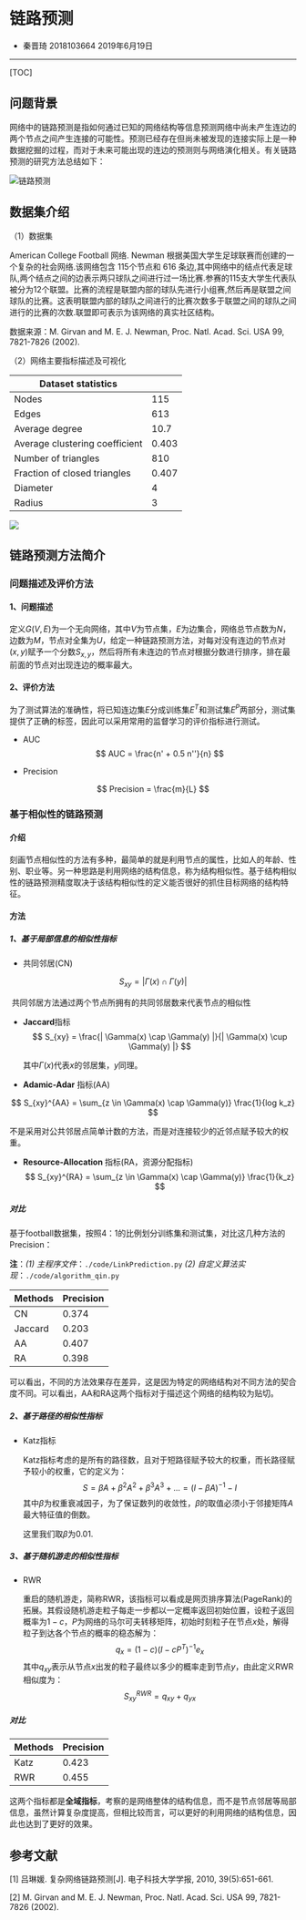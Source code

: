 # 链路预测

- 秦晋琦     2018103664     2019年6月19日

---

[TOC]

## 问题背景

网络中的链路预测是指如何通过已知的网络结构等信息预测网络中尚未产生连边的两个节点之间产生连接的可能性。预测已经存在但尚未被发现的连接实际上是一种数据挖掘的过程，而对于未来可能出现的连边的预测则与网络演化相关。有关链路预测的研究方法总结如下：

![链路预测](C:\qin\Projects\dsjb_network\链路预测.png)

## 数据集介绍

（1）数据集

American College Football 网络. Newman 根据美国大学生足球联赛而创建的一个复杂的社会网络.该网络包含 115个节点和 616 条边,其中网络中的结点代表足球队,两个结点之间的边表示两只球队之间进行过一场比赛.参赛的115支大学生代表队被分为12个联盟。比赛的流程是联盟内部的球队先进行小组赛,然后再是联盟之间球队的比赛。这表明联盟内部的球队之间进行的比赛次数多于联盟之间的球队之间进行的比赛的次数.联盟即可表示为该网络的真实社区结构。

数据来源：M. Girvan and M. E. J. Newman, Proc. Natl. Acad. Sci. USA 99, 7821-7826 (2002).

（2）网络主要指标描述及可视化

| Dataset statistics             |       |
| ------------------------------ | ----- |
| Nodes                          | 115   |
| Edges                          | 613   |
| Average degree                 | 10.7  |
| Average clustering coefficient | 0.403 |
| Number of triangles            | 810   |
| Fraction of closed triangles   | 0.407 |
| Diameter                       | 4     |
| Radius                         | 3     |

![](C:\qin\Projects\dsjb_network\Figure_1.png)



## 链路预测方法简介

### 问题描述及评价方法

#### 1、问题描述

定义$G(V,E)$为一个无向网络，其中$V$为节点集，$E$为边集合，网络总节点数为$N$，边数为$M$，节点对全集为$U$，给定一种链路预测方法，对每对没有连边的节点对$(x,y)$赋予一个分数$S_{x,y}$，然后将所有未连边的节点对根据分数进行排序，排在最前面的节点对出现连边的概率最大。

#### 2、评价方法

为了测试算法的准确性，将已知连边集$E$分成训练集$E^T$和测试集$E^P$两部分，测试集提供了正确的标签，因此可以采用常用的监督学习的评价指标进行测试。

- AUC
  $$
  AUC = \frac{n' + 0.5 n''}{n}
  $$

- Precision

$$
Precision = \frac{m}{L}
$$

### 基于相似性的链路预测

#### 介绍

刻画节点相似性的方法有多种，最简单的就是利用节点的属性，比如人的年龄、性别、职业等。另一种思路是利用网络的结构信息，称为结构相似性。基于结构相似性的链路预测精度取决于该结构相似性的定义能否很好的抓住目标网络的结构特征。

#### 方法

##### 1、基于局部信息的相似性指标

- 共同邻居(CN)

$$
S_{xy} = | \Gamma(x) \cap \Gamma(y) |
$$

​      共同邻居方法通过两个节点所拥有的共同邻居数来代表节点的相似性

- **Jaccard**指标
  $$
  S_{xy} = \frac{| \Gamma(x) \cap \Gamma(y) |}{| \Gamma(x) \cup \Gamma(y) |}
  $$
  

  其中$\Gamma(x)$代表$x$的邻居集，$y$同理。

- **Adamic-Adar** 指标(AA)

$$
S_{xy}^{AA} = \sum_{z \in \Gamma(x) \cap \Gamma(y)} \frac{1}{log k_z}
$$

​		不是采用对公共邻居点简单计数的方法，而是对连接较少的近邻点赋予较大的权重。

- **Resource-Allocation** 指标(RA，资源分配指标)
  $$
  S_{xy}^{RA} = \sum_{z \in \Gamma(x) \cap \Gamma(y)} \frac{1}{k_z}
  $$
  

##### 对比

基于football数据集，按照4：1的比例划分训练集和测试集，对比这几种方法的Precision：

**注**：*(1) 主程序文件*：`./code/LinkPrediction.py`    *(2) 自定义算法实现*：`./code/algorithm_qin.py`

| Methods | Precision |
| ------- | --------- |
| CN      | 0.374     |
| Jaccard | 0.203     |
| AA      | 0.407     |
| RA      | 0.398     |

可以看出，不同的方法效果存在差异，这是因为特定的网络结构对不同方法的契合度不同。可以看出，AA和RA这两个指标对于描述这个网络的结构较为贴切。

##### 2、基于路径的相似性指标

- Katz指标

  Katz指标考虑的是所有的路径数，且对于短路径赋予较大的权重，而长路径赋予较小的权重，它的定义为：
  $$
  S = \beta A + \beta^2 A^2 + \beta^3 A^3 + ... = (I-\beta A)^{-1} - I
  $$
  其中$\beta$为权重衰减因子，为了保证数列的收敛性，$\beta$的取值必须小于邻接矩阵$A$最大特征值的倒数。

  这里我们取$\beta$为0.01.

##### 3、基于随机游走的相似性指标

- RWR

  重启的随机游走，简称RWR，该指标可以看成是网页排序算法(PageRank)的拓展。其假设随机游走粒子每走一步都以一定概率返回初始位置，设粒子返回概率为$1-c$，$P$为网络的马尔可夫转移矩阵，初始时刻粒子在节点$x$处，解得粒子到达各个节点的概率的稳态解为：
  $$
  q_x = (1-c)(I-cP^T)^{-1}e_x
  $$
  其中$q_{xy}$表示从节点$x$出发的粒子最终以多少的概率走到节点$y$，由此定义RWR相似度为：
  $$
  S_{xy}^{RWR} = q_{xy} + q_{yx}
  $$

##### 对比

| Methods | Precision |
| ------- | --------- |
| Katz    | 0.423     |
| RWR     | 0.455     |

这两个指标都是**全域指标**，考察的是网络整体的结构信息，而不是节点邻居等局部信息，虽然计算复杂度提高，但相比较而言，可以更好的利用网络的结构信息，因此也达到了更好的效果。



## 参考文献

[1] 吕琳媛. 复杂网络链路预测[J]. 电子科技大学学报, 2010, 39(5):651-661.

[2] M. Girvan and M. E. J. Newman, Proc. Natl. Acad. Sci. USA 99, 7821-7826 (2002).